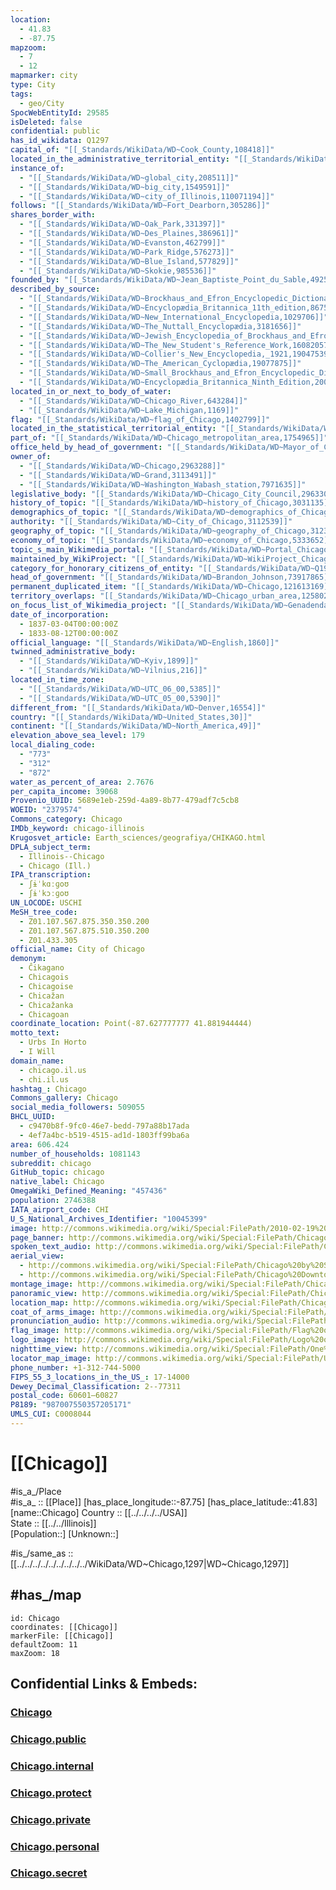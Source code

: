 ```yaml
---
location:
  - 41.83
  - -87.75
mapzoom:
  - 7
  - 12
mapmarker: city
type: City
tags:
  - geo/City
SpocWebEntityId: 29585
isDeleted: false
confidential: public
has_id_wikidata: Q1297
capital_of: "[[_Standards/WikiData/WD~Cook_County,108418]]"
located_in_the_administrative_territorial_entity: "[[_Standards/WikiData/WD~Cook_County,108418]]"
instance_of:
  - "[[_Standards/WikiData/WD~global_city,208511]]"
  - "[[_Standards/WikiData/WD~big_city,1549591]]"
  - "[[_Standards/WikiData/WD~city_of_Illinois,110071194]]"
follows: "[[_Standards/WikiData/WD~Fort_Dearborn,305286]]"
shares_border_with:
  - "[[_Standards/WikiData/WD~Oak_Park,331397]]"
  - "[[_Standards/WikiData/WD~Des_Plaines,386961]]"
  - "[[_Standards/WikiData/WD~Evanston,462799]]"
  - "[[_Standards/WikiData/WD~Park_Ridge,576273]]"
  - "[[_Standards/WikiData/WD~Blue_Island,577829]]"
  - "[[_Standards/WikiData/WD~Skokie,985536]]"
founded_by: "[[_Standards/WikiData/WD~Jean_Baptiste_Point_du_Sable,492555]]"
described_by_source:
  - "[[_Standards/WikiData/WD~Brockhaus_and_Efron_Encyclopedic_Dictionary,602358]]"
  - "[[_Standards/WikiData/WD~Encyclopædia_Britannica_11th_edition,867541]]"
  - "[[_Standards/WikiData/WD~New_International_Encyclopedia,1029706]]"
  - "[[_Standards/WikiData/WD~The_Nuttall_Encyclopædia,3181656]]"
  - "[[_Standards/WikiData/WD~Jewish_Encyclopedia_of_Brockhaus_and_Efron,4173137]]"
  - "[[_Standards/WikiData/WD~The_New_Student's_Reference_Work,16082057]]"
  - "[[_Standards/WikiData/WD~Collier's_New_Encyclopedia,_1921,19047539]]"
  - "[[_Standards/WikiData/WD~The_American_Cyclopædia,19077875]]"
  - "[[_Standards/WikiData/WD~Small_Brockhaus_and_Efron_Encyclopedic_Dictionary,19180675]]"
  - "[[_Standards/WikiData/WD~Encyclopædia_Britannica_Ninth_Edition,20096917]]"
located_in_or_next_to_body_of_water:
  - "[[_Standards/WikiData/WD~Chicago_River,643284]]"
  - "[[_Standards/WikiData/WD~Lake_Michigan,1169]]"
flag: "[[_Standards/WikiData/WD~flag_of_Chicago,1402799]]"
located_in_the_statistical_territorial_entity: "[[_Standards/WikiData/WD~Chicago_metropolitan_area,1754965]]"
part_of: "[[_Standards/WikiData/WD~Chicago_metropolitan_area,1754965]]"
office_held_by_head_of_government: "[[_Standards/WikiData/WD~Mayor_of_Chicago,1760078]]"
owner_of:
  - "[[_Standards/WikiData/WD~Chicago,2963288]]"
  - "[[_Standards/WikiData/WD~Grand,3113491]]"
  - "[[_Standards/WikiData/WD~Washington_Wabash_station,7971635]]"
legislative_body: "[[_Standards/WikiData/WD~Chicago_City_Council,2963301]]"
history_of_topic: "[[_Standards/WikiData/WD~history_of_Chicago,3031135]]"
demographics_of_topic: "[[_Standards/WikiData/WD~demographics_of_Chicago,3043803]]"
authority: "[[_Standards/WikiData/WD~City_of_Chicago,3112539]]"
geography_of_topic: "[[_Standards/WikiData/WD~geography_of_Chicago,3123272]]"
economy_of_topic: "[[_Standards/WikiData/WD~economy_of_Chicago,5333652]]"
topic_s_main_Wikimedia_portal: "[[_Standards/WikiData/WD~Portal_Chicago,11240435]]"
maintained_by_WikiProject: "[[_Standards/WikiData/WD~WikiProject_Chicago,13500453]]"
category_for_honorary_citizens_of_entity: "[[_Standards/WikiData/WD~Q19473263,19473263]]"
head_of_government: "[[_Standards/WikiData/WD~Brandon_Johnson,73917865]]"
permanent_duplicated_item: "[[_Standards/WikiData/WD~Chicago,121613169]]"
territory_overlaps: "[[_Standards/WikiData/WD~Chicago_urban_area,125802026]]"
on_focus_list_of_Wikimedia_project: "[[_Standards/WikiData/WD~Genadendal_Music_Archive,128903909]]"
date_of_incorporation:
  - 1837-03-04T00:00:00Z
  - 1833-08-12T00:00:00Z
official_language: "[[_Standards/WikiData/WD~English,1860]]"
twinned_administrative_body:
  - "[[_Standards/WikiData/WD~Kyiv,1899]]"
  - "[[_Standards/WikiData/WD~Vilnius,216]]"
located_in_time_zone:
  - "[[_Standards/WikiData/WD~UTC_06_00,5385]]"
  - "[[_Standards/WikiData/WD~UTC_05_00,5390]]"
different_from: "[[_Standards/WikiData/WD~Denver,16554]]"
country: "[[_Standards/WikiData/WD~United_States,30]]"
continent: "[[_Standards/WikiData/WD~North_America,49]]"
elevation_above_sea_level: 179
local_dialing_code:
  - "773"
  - "312"
  - "872"
water_as_percent_of_area: 2.7676
per_capita_income: 39068
Provenio_UUID: 5689e1eb-259d-4a89-8b77-479adf7c5cb8
WOEID: "2379574"
Commons_category: Chicago
IMDb_keyword: chicago-illinois
Krugosvet_article: Earth_sciences/geografiya/CHIKAGO.html
DPLA_subject_term:
  - Illinois--Chicago
  - Chicago (Ill.)
IPA_transcription:
  - ʃɨˈkɑːɡoʊ
  - ʃɨˈkɔːɡoʊ
UN_LOCODE: USCHI
MeSH_tree_code:
  - Z01.107.567.875.350.350.200
  - Z01.107.567.875.510.350.200
  - Z01.433.305
official_name: City of Chicago
demonym:
  - Ĉikagano
  - Chicagois
  - Chicagoise
  - Chicažan
  - Chicažanka
  - Chicagoan
coordinate_location: Point(-87.627777777 41.881944444)
motto_text:
  - Urbs In Horto
  - I Will
domain_name:
  - chicago.il.us
  - chi.il.us
hashtag_: Chicago
Commons_gallery: Chicago
social_media_followers: 509055
BHCL_UUID:
  - c9470b8f-9fc0-46e7-bedd-797a88b17ada
  - 4ef7a4bc-b519-4515-ad1d-1803ff99ba6a
area: 606.424
number_of_households: 1081143
subreddit: chicago
GitHub_topic: chicago
native_label: Chicago
OmegaWiki_Defined_Meaning: "457436"
population: 2746388
IATA_airport_code: CHI
U_S_National_Archives_Identifier: "10045399"
image: http://commons.wikimedia.org/wiki/Special:FilePath/2010-02-19%203000x2000%20chicago%20skyline.jpg
page_banner: http://commons.wikimedia.org/wiki/Special:FilePath/Chicago-banner7.jpg
spoken_text_audio: http://commons.wikimedia.org/wiki/Special:FilePath/Chicago.ogg
aerial_view:
  - http://commons.wikimedia.org/wiki/Special:FilePath/Chicago%20by%20Sentinel-2.jpg
  - http://commons.wikimedia.org/wiki/Special:FilePath/Chicago%20Downtown%20Aerial%20View.jpg
montage_image: http://commons.wikimedia.org/wiki/Special:FilePath/Chicago%20montage1.jpg
panoramic_view: http://commons.wikimedia.org/wiki/Special:FilePath/Chicago%20sunrise%201.jpg
location_map: http://commons.wikimedia.org/wiki/Special:FilePath/Chicago%20Wards%20Blank.svg
coat_of_arms_image: http://commons.wikimedia.org/wiki/Special:FilePath/Coat%20of%20arms%20of%20Chicago.svg
pronunciation_audio: http://commons.wikimedia.org/wiki/Special:FilePath/En-us-Chicago-2.ogg
flag_image: http://commons.wikimedia.org/wiki/Special:FilePath/Flag%20of%20Chicago%2C%20Illinois.svg
logo_image: http://commons.wikimedia.org/wiki/Special:FilePath/Logo%20of%20Chicago%2C%20Illinois.svg
nighttime_view: http://commons.wikimedia.org/wiki/Special:FilePath/One%20Summer%20Night%20in%20the%20Windy%20City.jpg
locator_map_image: http://commons.wikimedia.org/wiki/Special:FilePath/US-IL-Chicago.png
phone_number: +1-312-744-5000
FIPS_55_3_locations_in_the_US_: 17-14000
Dewey_Decimal_Classification: 2--77311
postal_code: 60601–60827
P8189: "987007550357205171"
UMLS_CUI: C0008044
---
```


# [[Chicago]] 

#is_a_/Place  
#is_a_ :: [[Place]] 
[has_place_longitude::-87.75] 
[has_place_latitude::41.83] 
[name::Chicago] 
Country :: [[../../../../USA]]  
State :: [[../../Illinois]]  
[Population::] 
[Unknown::] 

#is_/same_as :: [[../../../../../../../../../WikiData/WD~Chicago,1297|WD~Chicago,1297]] 

## #has_/map 

```leaflet
id: Chicago
coordinates: [[Chicago]] 
markerFile: [[Chicago]] 
defaultZoom: 11 
maxZoom: 18
```


## Confidential Links & Embeds: 

### [Chicago](/_Standards/Earth/Continent/America~North/USA/USA~Central/Illinois/counties~Illinois/Cook,County/cities~Cook/Chicago.md) 

### [Chicago.public](/_public/Earth/Continent/America~North/USA/USA~Central/Illinois/counties~Illinois/Cook,County/cities~Cook/Chicago.public.md) 

### [Chicago.internal](/_internal/Earth/Continent/America~North/USA/USA~Central/Illinois/counties~Illinois/Cook,County/cities~Cook/Chicago.internal.md) 

### [Chicago.protect](/_protect/Earth/Continent/America~North/USA/USA~Central/Illinois/counties~Illinois/Cook,County/cities~Cook/Chicago.protect.md) 

### [Chicago.private](/_private/Earth/Continent/America~North/USA/USA~Central/Illinois/counties~Illinois/Cook,County/cities~Cook/Chicago.private.md) 

### [Chicago.personal](/_personal/Earth/Continent/America~North/USA/USA~Central/Illinois/counties~Illinois/Cook,County/cities~Cook/Chicago.personal.md) 

### [Chicago.secret](/_secret/Earth/Continent/America~North/USA/USA~Central/Illinois/counties~Illinois/Cook,County/cities~Cook/Chicago.secret.md)


